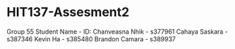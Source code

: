 # HIT137-Assesment2
Group 55
Student Name - ID:
Chanveasna Nhik - s377961
Cahaya Saskara - s387346
Kevin Ha - s385480
Brandon Camara - s389937
